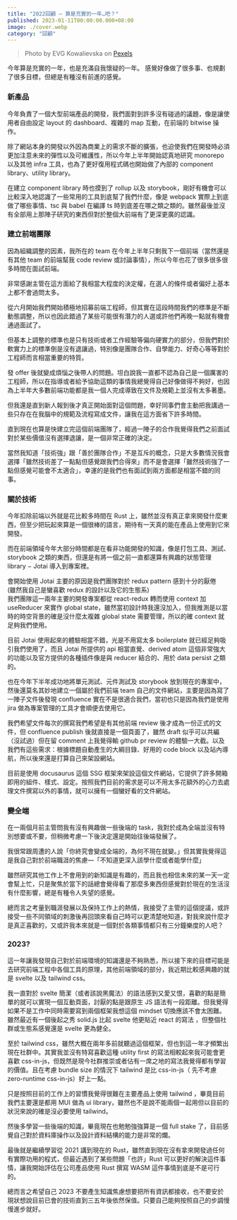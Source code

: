 ```yaml
---
title: "2022回顧 — 算是充實的一年…吧？"
published: 2023-01-11T00:00:00.000+08:00
image: ./cover.webp
category: "回顧"
---
```


> Photo by EVG Kowalievska on <a href="https://www.pexels.com/zh-tw/photo/1128207/">Pexels</a>

今年算是充實的一年，也是充滿自我懷疑的一年。
感覺好像做了很多事、也規劃了很多目標，但總是有種沒有前進的感覺。

### 新產品

今年負責了一個大型前端產品的開發，我們面對到許多沒有碰過的議題，像是讓使用者自由設定 layout 的 dashboard、複雜的 map 互動，在前端的 bitwise 操作。

除了網站本身的開發以外因為商業上的需求不斷的擴張，也迫使我們在開發時必須更加注意未來的彈性以及可維護性，所以今年上半年開始認真地研究 monorepo 以及其他 infra 工具，也為了更好復用程式碼也開始做了內部的 component library、utility library。

在建立 component library 時也摸到了 rollup 以及 storybook，剛好有機會可以比較深入地認識了一些常用的工具到底幫了我們什麼，像是 webpack 實際上到底做了哪些事情、tsc 與 babel 在編譯 ts 時到底差在哪之類之類的。雖然最後並沒有全部用上那陣子研究的東西但對於整個大前端有了更深更廣的認識。

### 建立前端團隊

因為組織調整的因素，我所在的 team 在今年上半年只剩我下一個前端（當然還是有其他 team 的前端幫我 code review 或討論事情），所以今年也花了很多很多很多時間在面試前端。

非常感謝主管在這方面給了我相當大程度的決定權，在選人的條件或者偏好上基本上都不會過問太多。

從六月開始我們開始積極地招募前端工程師，但其實在這段時間我們的標準是不斷動態調整，所以也因此錯過了某些可能很有潛力的人選或許他們再晚一點就有機會通過面試了。

但基本上調整的標準也是只有技術或者工作經驗等偏向硬實力的部分，但我們對於軟實力上的標準倒是沒有退讓過，特別像是團隊合作、自學能力、好奇心等等對於工程師而言相當重要的特質。

發 offer 後就變成煩惱之後帶人的問題。坦白說我一直都不認為自己是一個厲害的工程師，所以在指導或者給予協助這類的事情我總覺得自己好像做得不夠好，也因為上半年大多數前端功能都是我一個人完成導致在文件及規範上並沒有太多著墨。

但我還是直到新人報到後才真正開始面對這個問題，幸好同事們會主動把我講過一些只存在在我腦中的規範及流程寫成文件，讓我在這方面省下許多時間。

直到現在也算是快建立完這個前端團隊了，經過一陣子的合作我覺得我們之前面試對於某些價值沒有選擇退讓，是一個非常正確的決定。

當然我知道「技術強」跟「善於團隊合作」不是互斥的概念，只是大多數情況我會選擇「雖然技術差了一點點但感覺跟我們合得來」而不是會選擇「雖然技術強了一點但感覺可能會不太適合」，幸運的是我們也有面試到兩方面都是相當不錯的同事。

### 關於技術

今年扣除前端以外就是花比較多時間在 Rust 上，雖然並沒有真正拿來開發什麼東西，但至少把玩起來算是一個很棒的語言，期待有一天真的能在產品上使用到它來開發。

而在前端領域今年大部分時間都是在看非功能開發的知識，像是打包工具、測試、storybook 之類的東西，但還是有將一個之前一直都還算有興趣的狀態管理 library − Jotai 導入到專案裡。

會開始使用 Jotai 主要的原因是我們團隊對於 redux pattern 感到十分的厭倦  
(雖然我自己是蠻喜歡 redux 的設計以及它的生態系)  
我們團隊這一兩年主要的開發專案都從 react-redux 轉而使用 context 加 useReducer 來實作 global state，雖然當初設計時我還沒加入，但我推測是以當時的時空背景的確是沒什麼太複雜 global state 需要管理，所以的確 context 就足夠我們使用。

目前 Jotai 使用起來的體驗相當不錯，光是不用寫太多 boilerplate 就已經足夠吸引我們使用了，而且 Jotai 所提供的 api 相當直覺、derived atom 這個非常強大的功能以及官方提供的各種插件像是與 reducer 結合的、用於 data persist 之類的。

也在今年下半年成功地將單元測試、元件測試及 storybook 放到現在的專案中，然後還莫名其妙地建立一個屬於我們前端 team 自己的文件網站，主要是因為寫了一陣子文件後發現 confluence 實在不是很適合我們，當初也只是因為我們是使用 jira 做為專案管理的工具才會順便去使用它。

我們希望文件每次的撰寫我們希望是有其他前端 review 後才成為一份正式的文件，但 confluence publish 後就直接是一個頁面了，雖然 draft 似乎可以共編（沒試過）但在留 comment 上我覺得輸 github pr review 的體驗一大截。以及我們有這些需求：根據標題自動產生的大綱目錄、好用的 code block 以及站內導航，所以後來還是打算自己來架設網站。

目前是使用 docusaurus 這個 SSG 框架來架設這個文件網站，它提供了許多開箱即用的組件、樣式、設定。按照我們目前的需求是可以不用太多花額外的心力去處理文件撰寫以外的事情，就可以擁有一個蠻好看的文件網站。

### 變全端

在一兩個月前主管問我有沒有興趣做一些後端的 task，我對於成為全端並沒有特別想要或不要，但稍微考慮一下後決定還是開始往後端發展了。

我很常跟周遭的人說「你終究會變成全端的，為何不現在就變。」但其實我覺得這是我自己對於前端職涯的焦慮—「不知道更深入該學什麼或者能學什麼」

雖然研究其他工作上不會用到的新知識是有趣的，而且我也相信未來的某一天一定會幫上忙，只是聚焦於當下的話總會覺得看了那麼多東西但感覺對於現在的生活沒有什麼影響，總是有種令人失望的感覺。

總而言之考量到職涯發展以及保持工作上的熱情，我接受了主管的這個提議，或許接受一些不同領域的刺激後再回頭來看自己時可以更清楚地知道，對我來說什麼才是真正喜歡的，又或許我本來就是一個對於各類事情都只有三分鐘樂度的人吧？

### 2023?

這一年讓我發現自己對於前端環境的知識還是不夠熟悉，所以接下來的目標可能是去研究前端工程中各個工具的原理，其他前端領域的部分，我近期比較感興趣的就是 svelte 以及 tailwind css。

我一直對於 svelte 簡潔（或者該說黑魔法）的語法感到又愛又恨，喜歡的點是簡單的就可以實現一個互動頁面，討厭的點是跟原生 JS 語法有一段距離。但我覺得如果不是工作中同時需要寫到兩個框架我想這個 mindset 切換應該不會太困難。雖然最近有一個後起之秀 solid.js 比起 svelte 他更貼近 react 的寫法 ，但整個社群或生態系感覺還是 svelte 更為健全。

至於 tailwind css，雖然大概在兩年多前就聽過這個框架，但也到這一年才頻繁出現在社群中。其實我並沒有特寫喜歡這種 utility first 的寫法相較起來我可能會更喜歡 css-in-js，但既然是現今社群推崇或者佔有一席之地的寫法我覺得都有學習的價值。且在考慮 bundle size 的情況下 tailwind 是比 css-in-js（ 先不考慮 zero-runtime css-in-js）好上一點。

只是按照目前的工作上的習慣我覺得很難在主要產品上使用 tailwind ，畢竟目前我們主要還是都用 MUI 做為 ui library，雖然也不是說不能兩個一起用但以目前的狀況來說的確是沒必要使用 tailwind。

然後多學習一些後端的知識，畢竟現在也勉勉強強算是一個 full stake 了，目前感覺自己對於資料庫操作以及設計資料結構的能力是非常的爛。

最後就是繼續學習從 2021 講到現在的 Rust，雖然直到現在沒有拿來開發過任何有實際功用的程式，但最近遇到了某些問題「也許」Rust 可以更好的解決這件事情，讓我開始評估在公司產品使用 Rust 撰寫 WASM 這件事情到底是不是可行的。

總而言之希望自己 2023 不要產生知識焦慮想要把所有資訊都接收，也不要安於現狀想說目前已會的技術直到三五年後依然保值。只要自己能夠按照自己的步調慢慢進步就好。

